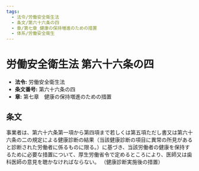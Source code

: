 ```yaml
---
tags:
  - 法令/労働安全衛生法
  - 条文/第六十六条の四
  - 章/第七章_健康の保持増進のための措置
  - 体系/労働安全衛生
---
```

# 労働安全衛生法 第六十六条の四

- **法令:** 労働安全衛生法
- **条文番号:** 第六十六条の四
- **章:** 第七章　健康の保持増進のための措置

## 条文
事業者は、第六十六条第一項から第四項まで若しくは第五項ただし書又は第六十六条の二の規定による健康診断の結果（当該健康診断の項目に異常の所見があると診断された労働者に係るものに限る。）に基づき、当該労働者の健康を保持するために必要な措置について、厚生労働省令で定めるところにより、医師又は歯科医師の意見を聴かなければならない。
（健康診断実施後の措置）

